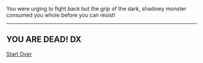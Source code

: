 You were urging to fight back but the grip of the dark, shadowy monster consumed you whole before you can resist! 

---

##  YOU ARE DEAD! DX

[Start Over](.../home.md)